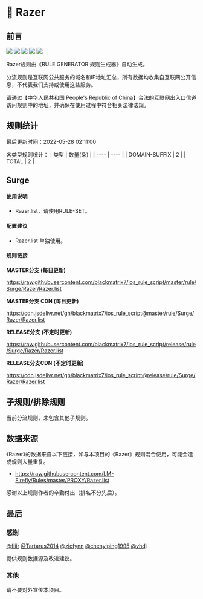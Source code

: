 # 🧸 Razer

## 前言

![](https://shields.io/badge/-移除重复规则-ff69b4) ![](https://shields.io/badge/-DOMAIN与DOMAIN--SUFFIX合并-green) ![](https://shields.io/badge/-DOMAIN--SUFFIX间合并-critical) ![](https://shields.io/badge/-DOMAIN--SUFFIX与DOMAIN--KEYWORD合并-blue) ![](https://shields.io/badge/-IP--CIDR(6)合并-blueviolet) 

Razer规则由《RULE GENERATOR 规则生成器》自动生成。

分流规则是互联网公共服务的域名和IP地址汇总，所有数据均收集自互联网公开信息，不代表我们支持或使用这些服务。

请通过【中华人民共和国 People's Republic of China】合法的互联网出入口信道访问规则中的地址，并确保在使用过程中符合相关法律法规。

## 规则统计

最后更新时间：2022-05-28 02:11:00

各类型规则统计：
| 类型 | 数量(条)  | 
| ---- | ----  |
| DOMAIN-SUFFIX | 2  | 
| TOTAL | 2  | 


## Surge 

#### 使用说明
- Razer.list，请使用RULE-SET。

#### 配置建议
- Razer.list 单独使用。

#### 规则链接
**MASTER分支 (每日更新)**

https://raw.githubusercontent.com/blackmatrix7/ios_rule_script/master/rule/Surge/Razer/Razer.list

**MASTER分支 CDN (每日更新)**

https://cdn.jsdelivr.net/gh/blackmatrix7/ios_rule_script@master/rule/Surge/Razer/Razer.list

**RELEASE分支 (不定时更新)**

https://raw.githubusercontent.com/blackmatrix7/ios_rule_script/release/rule/Surge/Razer/Razer.list

**RELEASE分支CDN (不定时更新)**

https://cdn.jsdelivr.net/gh/blackmatrix7/ios_rule_script@release/rule/Surge/Razer/Razer.list

## 子规则/排除规则


当前分流规则，未包含其他子规则。

## 数据来源

《Razer》的数据来自以下链接，如与本项目的《Razer》规则混合使用，可能会造成规则大量重复。

- https://raw.githubusercontent.com/LM-Firefly/Rules/master/PROXY/Razer.list


感谢以上规则作者的辛勤付出（排名不分先后）。

## 最后

### 感谢

[@fiiir](https://github.com/fiiir) [@Tartarus2014](https://github.com/Tartarus2014) [@zjcfynn](https://github.com/zjcfynn) [@chenyiping1995](https://github.com/chenyiping1995) [@vhdj](https://github.com/vhdj)

提供规则数据源及改进建议。

### 其他

请不要对外宣传本项目。